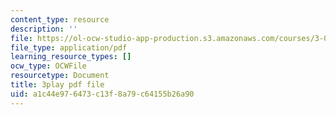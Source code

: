 ```yaml
---
content_type: resource
description: ''
file: https://ol-ocw-studio-app-production.s3.amazonaws.com/courses/3-091-introduction-to-solid-state-chemistry-fall-2018/a1c44e976473c13f8a79c64155b26a90_8KQPpl77fuk.pdf
file_type: application/pdf
learning_resource_types: []
ocw_type: OCWFile
resourcetype: Document
title: 3play pdf file
uid: a1c44e97-6473-c13f-8a79-c64155b26a90
---
```

